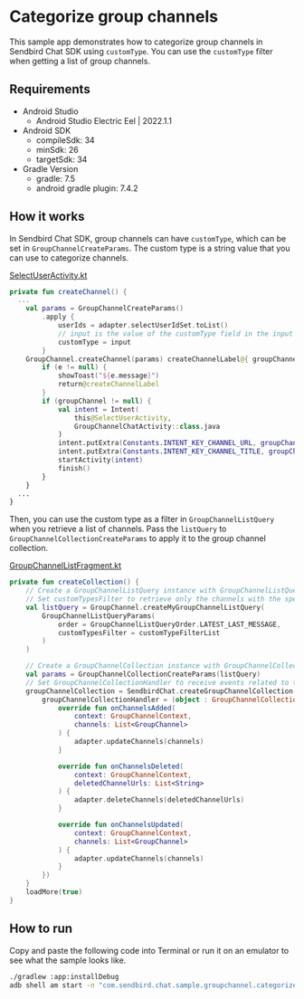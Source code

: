# Categorize group channels

This sample app demonstrates how to categorize group channels in Sendbird Chat SDK using `customType`. You can use the `customType` filter when getting a list of group channels.

## Requirements

+ Android Studio
  + Android Studio Electric Eel | 2022.1.1
+ Android SDK
    + compileSdk: 34
    + minSdk: 26
    + targetSdk: 34
+ Gradle Version
    + gradle: 7.5
    + android gradle plugin: 7.4.2

## How it works

In Sendbird Chat SDK, group channels can have `customType`, which can be set in `GroupChannelCreateParams`. The custom type is a string value that you can use to categorize channels.

[SelectUserActivity.kt](./app/src/main/java/com/sendbird/chat/sample/groupchannel/categorizechannels/user/SelectUserActivity.kt#L131-L152)
``` kotlin
private fun createChannel() {
  ...
    val params = GroupChannelCreateParams()
        .apply {
            userIds = adapter.selectUserIdSet.toList()
            // input is the value of the customType field in the input field.
            customType = input
        }
    GroupChannel.createChannel(params) createChannelLabel@{ groupChannel, e ->
        if (e != null) {
            showToast("${e.message}")
            return@createChannelLabel
        }
        if (groupChannel != null) {
            val intent = Intent(
                this@SelectUserActivity,
                GroupChannelChatActivity::class.java
            )
            intent.putExtra(Constants.INTENT_KEY_CHANNEL_URL, groupChannel.url)
            intent.putExtra(Constants.INTENT_KEY_CHANNEL_TITLE, groupChannel.name)
            startActivity(intent)
            finish()
        }
    }
  ...
}
```

Then, you can use the custom type as a filter in `GroupChannelListQuery` when you retrieve a list of channels. Pass the `listQuery` to `GroupChannelCollectionCreateParams` to apply it to the group channel collection.

[GroupChannelListFragment.kt](./app/src/main/java/com/sendbird/chat/sample/groupchannel/categorizechannels/groupchannel/GroupChannelListFragment.kt#L91-L129)
``` kotlin
private fun createCollection() {
    // Create a GroupChannelListQuery instance with GroupChannelListQueryParams.
    // Set customTypesFilter to retrieve only the channels with the specified custom types.
    val listQuery = GroupChannel.createMyGroupChannelListQuery(
        GroupChannelListQueryParams(
            order = GroupChannelListQueryOrder.LATEST_LAST_MESSAGE,
            customTypesFilter = customTypeFilterList
        )
    )

    // Create a GroupChannelCollection instance with GroupChannelCollectionCreateParams.
    val params = GroupChannelCollectionCreateParams(listQuery)
    // Set GroupChannelCollectionHandler to receive events related to the GroupChannelCollection.
    groupChannelCollection = SendbirdChat.createGroupChannelCollection(params).apply {
        groupChannelCollectionHandler = (object : GroupChannelCollectionHandler {
            override fun onChannelsAdded(
                context: GroupChannelContext,
                channels: List<GroupChannel>
            ) {
                adapter.updateChannels(channels)
            }

            override fun onChannelsDeleted(
                context: GroupChannelContext,
                deletedChannelUrls: List<String>
            ) {
                adapter.deleteChannels(deletedChannelUrls)
            }

            override fun onChannelsUpdated(
                context: GroupChannelContext,
                channels: List<GroupChannel>
            ) {
                adapter.updateChannels(channels)
            }
        })
    }
    loadMore(true)
}
```

## How to run

Copy and paste the following code into Terminal or run it on an emulator to see what the sample looks like.

``` bash
./gradlew :app:installDebug
adb shell am start -n "com.sendbird.chat.sample.groupchannel.categorizechannels/com.sendbird.chat.sample.groupchannel.categorizechannels.base.SplashActivity" -a android.intent.action.MAIN -c android.intent.category.LAUNCHER --splashscreen-show-icon
```
